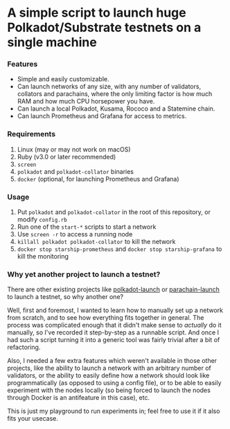 # A simple script to launch huge Polkadot/Substrate testnets on a single machine

### Features

- Simple and easily customizable.
- Can launch networks of any size, with any number of validators, collators and parachains,
  where the only limiting factor is how much RAM and how much CPU horsepower you have.
- Can launch a local Polkadot, Kusama, Rococo and a Statemine chain.
- Can launch Prometheus and Grafana for access to metrics.

### Requirements

1. Linux (may or may not work on macOS)
2. Ruby (v3.0 or later recommended)
3. `screen`
4. `polkadot` and `polkadot-collator` binaries
5. `docker` (optional, for launching Prometheus and Grafana)

### Usage

1. Put `polkadot` and `polkadot-collator` in the root of this repository, or modify `config.rb`
2. Run one of the `start-*` scripts to start a network
3. Use `screen -r` to access a running node
4. `killall polkadot polkadot-collator` to kill the network
5. `docker stop starship-prometheus` and `docker stop starship-grafana` to kill the monitoring

### Why yet another project to launch a testnet?

There are other existing projects like [polkadot-launch](https://github.com/paritytech/polkadot-launch)
or [parachain-launch](https://github.com/open-web3-stack/parachain-launch) to launch a testnet, so why another one?

Well, first and foremost, I wanted to learn how to manually set up a network from scratch, and to see how everything
fits together in general. The process was complicated enough that it didn't make sense to *actually* do it manually,
so I've recorded it step-by-step as a runnable script. And once I had such a script turning it into a generic tool
was fairly trivial after a bit of refactoring.

Also, I needed a few extra features which weren't available in those other projects, like the ability to launch
a network with an arbitrary number of validators, or the ability to easily define how a network should look like
programmatically (as opposed to using a config file), or to be able to easily experiment with the nodes locally
(so being forced to launch the nodes through Docker is an antifeature in this case), etc.

This is just my playground to run experiments in; feel free to use it if it also fits your usecase.
